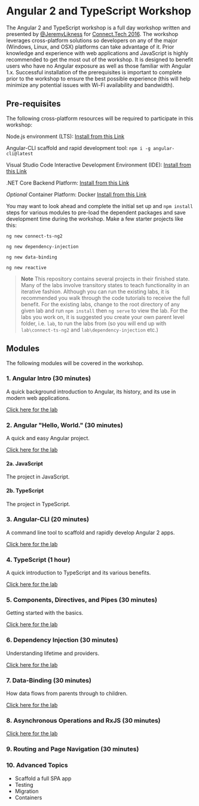 # Angular 2 and TypeScript Workshop

The Angular 2 and TypeScript workshop is a full day workshop 
written and presented by [@JeremyLikness](https://twitter.com/JeremyLikness) for [Connect.Tech 2016](http://connect-js.com). 
The workshop leverages cross-platform solutions so  developers on any of the major (Windows, Linux, and OSX) platforms
can take advantage of it. Prior knowledge and experience with web applications and JavaScript 
is highly recommended to get the most out of the workshop. It is designed to benefit 
users who have no Angular exposure as well as those familiar with Angular 1.x. Successful 
installation of the prerequisites is important to complete prior to the workshop to 
ensure the best possible experience (this will help minimize any potential issues with Wi-Fi availability and bandwidth). 

## Pre-requisites

The following cross-platform resources will be required to participate in this workshop:

Node.js environment (LTS): [Install from this Link](https://nodejs.org/en/)

Angular-CLI scaffold and rapid development tool: `npm i -g angular-cli@latest` 

Visual Studio Code Interactive Development Environment (IDE): [Install from this Link](https://code.visualstudio.com/) 

.NET Core Backend Platform: [Install from this Link](https://www.microsoft.com/net/core)

*Optional* Container Platform: Docker [Install from this Link](https://docs.docker.com/engine/installation/)

You may want to look ahead and complete the initial set up and `npm install` steps for various 
modules to pre-load the dependent packages and save development time during the workshop. Make a few 
starter projects like this: 

`ng new connect-ts-ng2`

`ng new dependency-injection`

`ng new data-binding`

`ng new reactive` 

>**Note** This repository contains several projects in their finished state. Many of the labs
>involve transitory states to teach functionality in an iterative fashion. Although you can run
>the existing labs, it is recommended you walk through the code tutorials to receive the full benefit.
>For the existing labs, change to the root directory of any given lab and run `npm install` then `ng serve` 
>to view the lab. For the labs you work on, it is suggested you create your own parent level folder, i.e. `lab`, 
>to run the labs from (so you will end up with `lab\connect-ts-ng2` and `lab\dependency-injection` etc.)

## Modules 

The following modules will be covered in the workshop.

### 1. Angular Intro (30 minutes)

A quick background introduction to Angular, its history, and its use in
modern web applications.

[Click here for the lab](./00Intro.md)

### 2. Angular "Hello, World." (30 minutes)

A quick and easy Angular project.

[Click here for the lab](./0AHelloWorld.md)

#### 2a. JavaScript 

The project in JavaScript.

#### 2b. TypeScript 

The project in TypeScript. 

### 3. Angular-CLI (20 minutes)

A command line tool to scaffold and rapidly develop Angular 2 apps.

[Click here for the lab](./10AngularCLI.md)

### 4. TypeScript (1 hour)

A quick introduction to TypeScript and its various benefits.

[Click here for the lab](./1ATypeScript.md)

### 5. Components, Directives, and Pipes (30 minutes)

Getting started with the basics.

[Click here for the lab](./20CompDirPipe.md)

### 6. Dependency Injection (30 minutes)

Understanding lifetime and providers.

[Click here for the lab](./2ADependencyInjection.md)

### 7. Data-Binding (30 minutes)

How data flows from parents through to children. 

[Click here for the lab](./30DataBinding.md)

### 8. Asynchronous Operations and RxJS (30 minutes)

[Click here for the lab](./3ARxJS.md)

### 9. Routing and Page Navigation (30 minutes)

### 10. Advanced Topics 

* Scaffold a full SPA app 
* Testing 
* Migration
* Containers 
